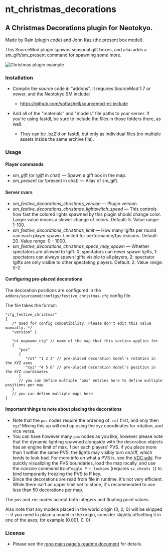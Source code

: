 # nt_christmas_decorations

## A Christmas Decorations plugin for Neotokyo.

Made by Rain (plugin code) and John Kaz (the present box model).

This SourceMod plugin spawns seasonal gift boxes, and also adds a sm_gift/sm_present command for spawning some more.

![Christmas plugin example](https://github.com/Rainyan/nt-festive-decorations/raw/master/example_images/xmas.jpg "Christmas plugin example")

### Installation

* Compile the source code in "addons". It requires SourceMod 1.7 or newer, and the Neotokyo SM include:
    * https://github.com/softashell/sourcemod-nt-include

* Add all of the "materials" and "models" file paths to your server. If you're using fastdl, be sure to include the files in those folders there, as well.
    * They can be .bz2'd on fastdl, but only as individual files (no multiple assets inside the same archive file).

### Usage

#### Player commands
* *sm_gift* (or *!gift* in chat) — Spawn a gift box in the map.
* *sm_present* (or !present in chat) — Alias of sm_gift.

#### Server cvars
* *sm_festive_decorations_christmas_version* — Plugin version.
* *sm_festive_decorations_christmas_lightswitch_speed* — This controls how fast the colored lights spawned by this plugin should change color. Larger value means a slower change of colors. Default: 5. Value range: 1-100.
* *sm_festive_decorations_christmas_limit* — How many !gifts per round can each player spawn. Limited for performance/fps reasons. Default: 20. Value range: 0 - 1000.
* *sm_festive_decorations_christmas_specs_may_spawn* — Whether spectators are allowed to !gift. 0: spectators can never spawn !gifts, 1: spectators can always spawn !gifts visible to all players, 2: spectator !gifts are only visible to other spectating players. Default: 2. Value range: 0-2.

#### Configuring pre-placed decorations

The decoration positions are configured in the `addons/sourcemod/configs/festive_christmas.cfg` config file.

The file takes the format:

```kv
"cfg_festive_christmas"
{
   /* Used for config compatibility. Please don't edit this value manually. */
   "version" 1

   "nt_mapname_ctg" // name of the map that this section applies for
   {
      "pos"
      {
         "rot" "1 2 3" // pre-placed decoration model's rotation in the XYZ axes
         "xyz" "4 5 6" // pre-placed decoration model's position in the XYZ coordinates
      }
      // you can define multiple "pos" entries here to define multiple positions per map
   }
   // you can define multiple maps here
}
```

#### Important things to note about placing the decorations

* Note that the `pos` nodes require the ordering of: `rot` first, and only then `xyz`! Mixing this up will end up using the `xyz` coordinates for rotation, and vice versa.
* You can have however many `pos` nodes as you like, however please note that the dynamic lighting spawned alongside with the decoration objects has an engine limit of max. 1 per each players' PVS. If you place more than 1 within the same PVS, the lights may visibly turn on/off, which tends to look bad. For more info on what a PVS is, see the [VDC wiki](https://developer.valvesoftware.com/wiki/PVS). For quickly visualizing the PVS boundaries, load the map locally, and use the console command `BindToggle P r_lockpvs` (requires `sv_cheats 1`) to bind temporarily freezing the PVS to P key.
* Since the decorations are read from file in runtime, it's not very efficient. While there isn't an upper limit set to stone, it's recommended to use less than 50 decorations per map.

The `pos` and `rot` nodes accept both integers and floating point values.

Also note that any models placed in the world origin (0, 0, 0) will be skipped -- if you need to place a model in the origin, consider slightly offsetting it in one of the axes; for example (0.001, 0, 0).

### License

* Please see the [repo main page's readme document](https://github.com/Rainyan/nt-festive-decorations) for details.
